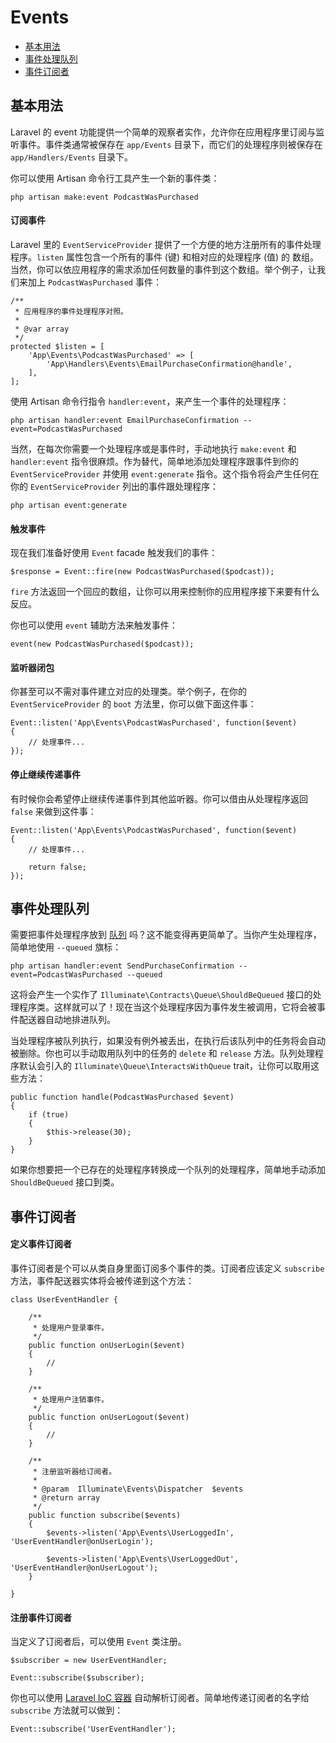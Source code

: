 # Events

- [基本用法](#basic-usage)
- [事件处理队列](#queued-event-handlers)
- [事件订阅者](#event-subscribers)

<a name="basic-usage"></a>
## 基本用法

Laravel 的 event 功能提供一个简单的观察者实作，允许你在应用程序里订阅与监听事件。事件类通常被保存在 `app/Events` 目录下，而它们的处理程序则被保存在 `app/Handlers/Events` 目录下。

你可以使用 Artisan 命令行工具产生一个新的事件类：

	php artisan make:event PodcastWasPurchased

#### 订阅事件

Laravel 里的 `EventServiceProvider` 提供了一个方便的地方注册所有的事件处理程序。`listen` 属性包含一个所有的事件 (键) 和相对应的处理程序 (值) 的 数组。当然，你可以依应用程序的需求添加任何数量的事件到这个数组。举个例子，让我们来加上 `PodcastWasPurchased` 事件：

	/**
	 * 应用程序的事件处理程序对照。
	 *
	 * @var array
	 */
	protected $listen = [
		'App\Events\PodcastWasPurchased' => [
			'App\Handlers\Events\EmailPurchaseConfirmation@handle',
		],
	];

使用 Artisan 命令行指令 `handler:event`，来产生一个事件的处理程序：

	php artisan handler:event EmailPurchaseConfirmation --event=PodcastWasPurchased

当然，在每次你需要一个处理程序或是事件时，手动地执行 `make:event` 和 `handler:event` 指令很麻烦。作为替代，简单地添加处理程序跟事件到你的 `EventServiceProvider` 并使用 `event:generate` 指令。这个指令将会产生任何在你的 `EventServiceProvider` 列出的事件跟处理程序：

	php artisan event:generate

#### 触发事件

现在我们准备好使用 `Event` facade 触发我们的事件：

	$response = Event::fire(new PodcastWasPurchased($podcast));

`fire` 方法返回一个回应的数组，让你可以用来控制你的应用程序接下来要有什么反应。

你也可以使用 `event` 辅助方法来触发事件：

	event(new PodcastWasPurchased($podcast));

#### 监听器闭包

你甚至可以不需对事件建立对应的处理类。举个例子，在你的 `EventServiceProvider` 的 `boot` 方法里，你可以做下面这件事：

	Event::listen('App\Events\PodcastWasPurchased', function($event)
	{
		// 处理事件...
	});

#### 停止继续传递事件

有时候你会希望停止继续传递事件到其他监听器。你可以借由从处理程序返回 `false` 来做到这件事：

	Event::listen('App\Events\PodcastWasPurchased', function($event)
	{
		// 处理事件...

		return false;
	});

<a name="queued-event-handlers"></a>
## 事件处理队列

需要把事件处理程序放到 [队列](/docs/5.0/queues) 吗？这不能变得再更简单了。当你产生处理程序，简单地使用 `--queued` 旗标：

	php artisan handler:event SendPurchaseConfirmation --event=PodcastWasPurchased --queued

这将会产生一个实作了 `Illuminate\Contracts\Queue\ShouldBeQueued` 接口的处理程序类。这样就可以了！现在当这个处理程序因为事件发生被调用，它将会被事件配送器自动地排进队列。

当处理程序被队列执行，如果没有例外被丢出，在执行后该队列中的任务将会自动被删除。你也可以手动取用队列中的任务的 `delete` 和 `release` 方法。队列处理程序默认会引入的 `Illuminate\Queue\InteractsWithQueue` trait，让你可以取用这些方法：

	public function handle(PodcastWasPurchased $event)
	{
		if (true)
		{
			$this->release(30);
		}
	}

如果你想要把一个已存在的处理程序转换成一个队列的处理程序，简单地手动添加 `ShouldBeQueued` 接口到类。

<a name="event-subscribers"></a>
## 事件订阅者

#### 定义事件订阅者

事件订阅者是个可以从类自身里面订阅多个事件的类。订阅者应该定义 `subscribe` 方法，事件配送器实体将会被传递到这个方法：

	class UserEventHandler {

		/**
		 * 处理用户登录事件。
		 */
		public function onUserLogin($event)
		{
			//
		}

		/**
		 * 处理用户注销事件。
		 */
		public function onUserLogout($event)
		{
			//
		}

		/**
		 * 注册监听器给订阅者。
		 *
		 * @param  Illuminate\Events\Dispatcher  $events
		 * @return array
		 */
		public function subscribe($events)
		{
			$events->listen('App\Events\UserLoggedIn', 'UserEventHandler@onUserLogin');

			$events->listen('App\Events\UserLoggedOut', 'UserEventHandler@onUserLogout');
		}

	}

#### 注册事件订阅者

当定义了订阅者后，可以使用 `Event` 类注册。

	$subscriber = new UserEventHandler;

	Event::subscribe($subscriber);

你也可以使用 [Laravel IoC 容器](/docs/5.0/container) 自动解析订阅者。简单地传递订阅者的名字给 `subscribe` 方法就可以做到：

	Event::subscribe('UserEventHandler');

